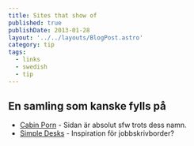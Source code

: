 ```yaml
---
title: Sites that show of
published: true
publishDate: 2013-01-28
layout: '../../layouts/BlogPost.astro'
category: tip
tags:
  - links
  - swedish
  - tip
---
```


## En samling som kanske fylls på

- [Cabin Porn][1] - Sidan är absolut sfw trots dess namn.
- [Simple Desks][2] - Inspiration för jobbskrivborder?

[1]: http://freecabinporn.com/
[2]: http://simpledesks.net/

